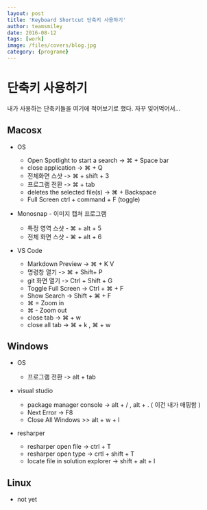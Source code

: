 ```yaml
---
layout: post
title: 'Keyboard Shortcut 단축키 사용하기' 
author: teamsmiley 
date: 2016-08-12
tags: [work]
image: /files/covers/blog.jpg
category: {programe}
---
```


# 단축키 사용하기 

내가 사용하는 단축키들을 여기에 적어보기로 했다. 자꾸 잊어먹어서...

## Macosx

* OS 
    * Open Spotlight to start a search -> &#8984;  + Space bar
    * close application -> &#8984; + Q 
    * 전체화면 스샷 -> &#8984; + shift + 3 
    * 프로그램 전환 -> &#8984; + tab 
    * deletes the selected file(s) -> &#8984; + Backspace 
    * Full Screen ctrl + command + F (toggle)
    
* Monosnap - 이미지 캡쳐 프로그램 
    * 특정 영역 스샷 -  &#8984; + alt + 5
    * 전체 화면 스샷 -  &#8984; + alt + 6  

* VS Code 
    * Markdown Preview -> &#8984; + K V  
    * 명령창 열기 -> &#8984; + Shift+ P 
    * git 화면 열기 -> Ctrl + Shift + G	
    * Toggle Full Screen -> Ctrl + &#8984; + F
    * Show Search -> Shift + &#8984; + F
    * &#8984; =	Zoom in	    
    * &#8984; -	Zoom out	
    * close tab -> &#8984; + w 
    * close all tab -> &#8984; + k , &#8984; + w

## Windows

* OS   
    * 프로그램 전환 -> alt + tab
    
* visual studio 
    * package manager console -> alt + / , alt + . ( 이건 내가 매핑함 )
    * Next Error -> F8
    * Close All Windows >> alt + w + l

* resharper    
    * resharper open file -> ctrl + T 
    * resharper open type  -> crtl + shift + T  
    * locate file in solution explorer -> shift + alt + l 

## Linux

* not yet


